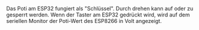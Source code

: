 Das Poti am ESP32 fungiert als "Schlüssel". Durch drehen kann auf oder zu gesperrt werden.
Wenn der Taster am ESP32 gedrückt wird, wird auf dem seriellen Monitor der Poti-Wert des ESP8266 in Volt angezeigt.
